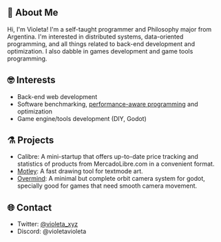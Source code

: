 ## 💫 About Me

Hi, I'm Violeta! I'm a self-taught programmer and Philosophy major from Argentina. I'm interested in distributed systems, data-oriented programming, and all things related to back-end development and optimization. I also dabble in games development and game tools programming.

## 🤓 Interests

- Back-end web development
- Software benchmarking, [performance-aware programming](https://www.computerenhance.com/p/welcome-to-the-performance-aware) and optimization
- Game engine/tools development (DIY, Godot)

## ⚗️ Projects

- Calibre: A mini-startup that offers up-to-date price tracking and statistics of products from MercadoLibre.com in a convenient format.
- [Motley](https://github.com/VioletaSaravia/Motley): A fast drawing tool for textmode art.
- [Overmind](https://github.com/VioletaSaravia/Overmind): A minimal but complete orbit camera system for godot, specially good for games that need smooth camera movement.

## 🌐 Contact

- Twitter: [@violeta_xyz](https://x.com/violeta_xyz)
- Discord: @violetavioleta
